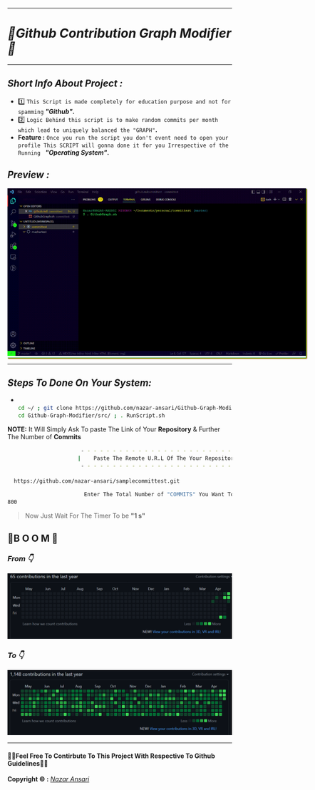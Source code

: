 <hr>

# **_🦑Github Contribution Graph Modifier🦑_**
<hr>

## **_Short Info About Project :_**

- :one: `This Script is made completely for education purpose and not for spamming` _**"Github"**_**.**
- :two: `Logic Behind this script is to make random commits per month which lead to uniquely balanced the "GRAPH"`**.**
- **Feature :**  `Once you run the script you don't event need to open your profile This SCRIPT will gonna done it for you Irrespective of the Running ` _**"Operating System"**_**.**
## **_Preview :_**
<div style="box-shadow:1px 1px 1px green , 2px 2px 2px yellow , 2px 2px 2px red ,2px 2px 2px blue ; padding-bottom:0px ; height:380px ; width:670px"><img src="./src/png/finalgithub.gif" alt="github">
</div><hr>

## **_Steps To Done On Your System:_**

- ```bash

  cd ~/ ; git clone https://github.com/nazar-ansari/Github-Graph-Modifier.git 
  cd Github-Graph-Modifier/src/ ; . RunScript.sh
  
  ```
 **NOTE:** It Will Simply Ask To paste The Link of Your **Repository** & Further The Number of **Commits**
  ```bash
                         - - - - - - - - - - - - - - - - - - - - - - - - - - 
                        |    Paste The Remote U.R.L Of The Your Repository  |
                         - - - - - - - - - - - - - - - - - - - - - - - - - - 

    https://github.com/nazar-ansari/samplecommittest.git
  ```
  ```bash
                          Enter The Total Number of "COMMITS" You Want To Be Proced :
  800

  ```
  >Now Just Wait For The Timer To be **"1 s"**
##    🤯B O O M 🤯
### _**From 👇**_

![image1](./src/png/previous.png)
### _**To 👇**_

![imgae2](./src/png/graphfull.png)
<hr>

#### 👨‍💻Feel Free To Contirbute To This Project With Respective To Github Guidelines👨‍💻
**Copyright :copyright: :** _[Nazar Ansari](./LICENSE)_
